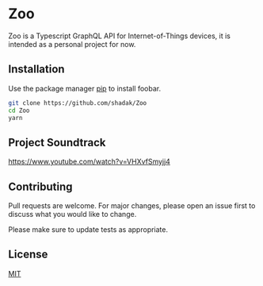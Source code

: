 # Zoo

Zoo is a Typescript GraphQL API for Internet-of-Things devices, it is intended as a personal project for now.

## Installation

Use the package manager [pip](https://pip.pypa.io/en/stable/) to install foobar.

```bash
git clone https://github.com/shadak/Zoo
cd Zoo
yarn
```

## Project Soundtrack
https://www.youtube.com/watch?v=VHXvfSmyjj4

## Contributing
Pull requests are welcome. For major changes, please open an issue first to discuss what you would like to change.

Please make sure to update tests as appropriate.

## License
[MIT](https://choosealicense.com/licenses/mit/)
